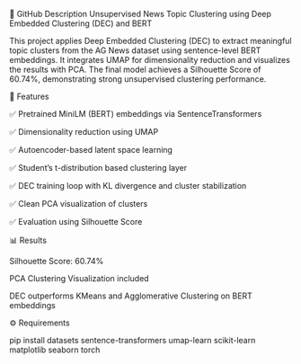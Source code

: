 📝 GitHub Description
Unsupervised News Topic Clustering using Deep Embedded Clustering (DEC) and BERT

This project applies Deep Embedded Clustering (DEC) to extract meaningful topic clusters from the AG News dataset using sentence-level BERT embeddings. It integrates UMAP for dimensionality reduction and visualizes the results with PCA. The final model achieves a Silhouette Score of 60.74%, demonstrating strong unsupervised clustering performance.


📂 Features

✅ Pretrained MiniLM (BERT) embeddings via SentenceTransformers

✅ Dimensionality reduction using UMAP

✅ Autoencoder-based latent space learning

✅ Student’s t-distribution based clustering layer

✅ DEC training loop with KL divergence and cluster stabilization

✅ Clean PCA visualization of clusters

✅ Evaluation using Silhouette Score


📊 Results

Silhouette Score: 60.74%

PCA Clustering Visualization included

DEC outperforms KMeans and Agglomerative Clustering on BERT embeddings


⚙️ Requirements

pip install datasets sentence-transformers umap-learn scikit-learn matplotlib seaborn torch


